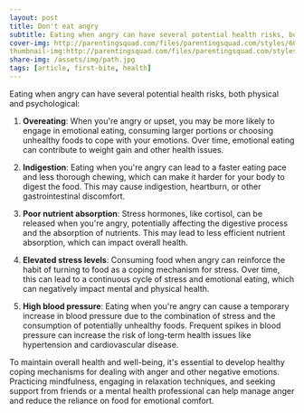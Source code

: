 ```yaml
---
layout: post
title: Don't eat angry 
subtitle: Eating when angry can have several potential health risks, both physical and psychological
cover-img: http://parentingsquad.com/files/parentingsquad.com/styles/605x340/public/blog-images/angry-kid-eating-178534101-small.jpg
thumbnail-img:http://parentingsquad.com/files/parentingsquad.com/styles/605x340/public/blog-images/angry-kid-eating-178534101-small.jpg
share-img: /assets/img/path.jpg
tags: [article, first-bite, health]
---
```



Eating when angry can have several potential health risks, both physical and psychological:

1. **Overeating**: When you're angry or upset, you may be more likely to engage in emotional eating, consuming larger portions or choosing unhealthy foods to cope with your emotions. Over time, emotional eating can contribute to weight gain and other health issues.

2. **Indigestion**: Eating when you're angry can lead to a faster eating pace and less thorough chewing, which can make it harder for your body to digest the food. This may cause indigestion, heartburn, or other gastrointestinal discomfort.

3. **Poor nutrient absorption**: Stress hormones, like cortisol, can be released when you're angry, potentially affecting the digestive process and the absorption of nutrients. This may lead to less efficient nutrient absorption, which can impact overall health.

4. **Elevated stress levels**: Consuming food when angry can reinforce the habit of turning to food as a coping mechanism for stress. Over time, this can lead to a continuous cycle of stress and emotional eating, which can negatively impact mental and physical health.

5. **High blood pressure**: Eating when you're angry can cause a temporary increase in blood pressure due to the combination of stress and the consumption of potentially unhealthy foods. Frequent spikes in blood pressure can increase the risk of long-term health issues like hypertension and cardiovascular disease.

To maintain overall health and well-being, it's essential to develop healthy coping mechanisms for dealing with anger and other negative emotions. Practicing mindfulness, engaging in relaxation techniques, and seeking support from friends or a mental health professional can help manage anger and reduce the reliance on food for emotional comfort.

